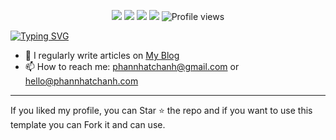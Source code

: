<p align="center">
  <a href="https://github.com/phannhatchanh/phannhatchanh"><img src="https://img.shields.io/badge/status-updating-brightgreen.svg"></a>
  <a href="https://github.com/phannhatchanh/phannhatchanh/graphs/contributors"><img src="https://img.shields.io/github/contributors/phannhatchanh/phannhatchanh?color=blue"></a>
  <a href="https://github.com/phannhatchanh/phannhatchanh/stargazers"><img src="https://img.shields.io/github/stars/phannhatchanh/phannhatchanh.svg?logo=github"></a>
  <a href="https://github.com/phannhatchanh/phannhatchanh/network/members"><img src="https://img.shields.io/github/forks/phannhatchanh/phannhatchanh.svg?color=blue&logo=github"></a>
  <img src="https://visitor-badge.laobi.icu/badge?page_id=phannhatchanh/phannhatchanh" alt="Profile views"/>
</p>

[![Typing SVG](https://readme-typing-svg.herokuapp.com?lines=Hi+there+%F0%9F%91%8B%2C+I'm+Phan+Nhat+Chanh;Welcome+to+My+Profile!;Quick+fox+jumps+nightly+above+wizard)](https://git.io/typing-svg)

- 📝 I regularly write articles on [My Blog](https://phannhatchanh.com)
- 📫 How to reach me: [phannhatchanh@gmail.com](mailto:phannhatchanh@gmail.com) or [hello@phannhatchanh.com](mailto:hello@phannhatchanh.com)

---
If you liked my profile, you can Star ⭐ the repo and if you want to use this template you can Fork it and can use.
